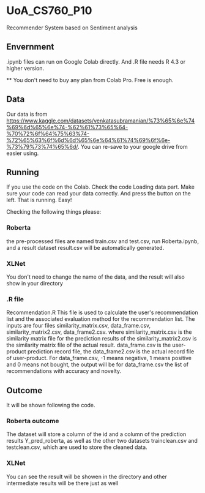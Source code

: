 # UoA_CS760_P10
Recommender System based on Sentiment analysis


## Envernment

.ipynb files can run on Google Colab directly. And .R file needs R 4.3 or higher version.

** You don't need to buy any plan from Colab Pro. Free is enough.

## Data

Our data is from https://www.kaggle.com/datasets/venkatasubramanian/%73%65%6e%74%69%6d%65%6e%74-%62%61%73%65%64-%70%72%6f%64%75%63%74-%72%65%63%6f%6d%6d%65%6e%64%61%74%69%6f%6e-%73%79%73%74%65%6d/. You can re-save to your google drive from easier using.

## Running

If you use the code on the Colab.
Check the code Loading data part. Make sure your code can read your data correctly. And press the button on the left. That is running. Easy!

Checking the following things please:
### Roberta

the pre-processed files are named train.csv and test.csv, run Roberta.ipynb, and a result dataset result.csv will be automatically generated.

### XLNet

You don't need to change the name of the data, and the result will also show in your directory

### .R file

Recommendation.R This file is used to calculate the user's recommendation list and the associated evaluation method for the recommendation list. The inputs are four files similarity_matrix.csv, data_frame.csv, similarity_matrix2.csv, data_frame2.csv. where similarity_matrix.csv is the similarity matrix file for the prediction results of the similarity_matrix2.csv is the similarity matrix file of the actual result.
data_frame.csv is the user-product prediction record file, the
data_frame2.csv is the actual record file of user-product. For data_frame.csv, -1 means negative, 1 means positive and 0 means not bought, the output will be for data_frame.csv the list of recommendations with accuracy and novelty.

## Outcome

It will be shown following the code.

### Roberta outcome

The dataset will store a column of the id and a column of the prediction results Y_pred_roberta, as well as the other two datasets trainclean.csv and testclean.csv, which are used to store the cleaned data.

### XLNet

You can see the result will be showen in the directory and other intermediate results will be there just as well
